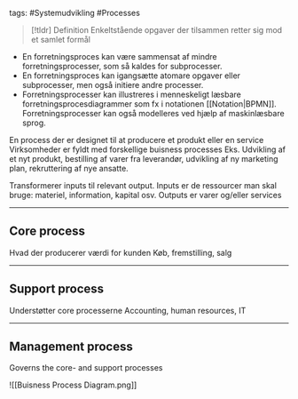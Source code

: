 tags: #Systemudvikling #Processes
> [!tldr] Definition
> Enkeltstående opgaver der tilsammen retter sig mod et samlet formål

- En forretningsproces kan være sammensat af mindre forretningsprocesser, som så kaldes for subprocesser.
- En forretningsproces kan igangsætte atomare opgaver eller subprocesser, men også initiere andre processer.
- Forretningsprocesser kan illustreres i menneskeligt læsbare forretningsprocesdiagrammer som fx i notationen [[Notation|BPMN]]. Forretningsprocesser kan også modelleres ved hjælp af maskinlæsbare sprog.

En process der er designet til at producere et produkt eller en service
Virksomheder er fyldt med forskellige buisness processes
Eks. Udvikling af et nyt produkt, bestilling af varer fra leverandør, udvikling af ny marketing plan, rekruttering af nye ansatte.

Transformerer inputs til relevant output.
Inputs er de ressourcer man skal bruge: materiel, information, kapital osv.
Outputs er varer og/eller services

---

## Core process
Hvad der producerer værdi for kunden
Køb, fremstilling, salg

---

## Support process
Understøtter core processerne
Accounting, human resources, IT

---

## Management process
Governs the core- and support processes

![[Buisness Process Diagram.png]]